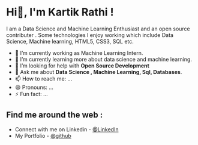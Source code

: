 <h1>Hi👋, I'm Kartik Rathi !</h1>
I am a Data Science and Machine Learning Enthusiast and an open source contributer . Some technologies I enjoy working which include Data Science, Machine learning, HTML5, CSS3, SQL etc. 

- 🔭 I’m currently working as Machine Learning Intern.
- 🌱 I’m currently learning more about data science and machine learning.
- 🤔 I’m looking for help with <b> Open Source Development </b>
- 💬 Ask me about <b> Data Science , Machine Learning, Sql, Databases</b>.
- 📫 How to reach me: ...
- 😄 Pronouns: ...
- ⚡ Fun fact: ...

<h2> Find me around the web : </h2>

- Connect with me on Linkedin - <a href="https://www.linkedin.com/in/kartik-rathi-9a371b1b2/">@LinkedIn </a>
- My Portfolio - <a href="https://github.com/kartikrathi-coder">@github</a>
